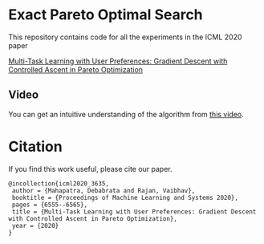 # Exact Pareto Optimal Search

This repository contains code for all the experiments in the ICML 2020 paper

[Multi-Task Learning with User Preferences: Gradient Descent with Controlled Ascent in Pareto Optimization](https://proceedings.icml.cc/static/paper_files/icml/2020/3635-Paper.pdf)

## Video

You can get an intuitive understanding of the algorithm from [this video](https://www.youtube.com/watch?v=mgxrjGw6WKU&t=5s).


# Citation
If you find this work useful, please cite our paper.

```
@incollection{icml2020_3635,
 author = {Mahapatra, Debabrata and Rajan, Vaibhav},
 booktitle = {Proceedings of Machine Learning and Systems 2020},
 pages = {6555--6565},
 title = {Multi-Task Learning with User Preferences: Gradient Descent with Controlled Ascent in Pareto Optimization},
 year = {2020}
}
```
